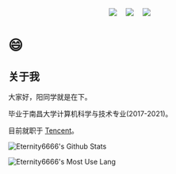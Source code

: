 <div align="center">
  <div align="center">
    <a href="https://yangzuohua.top"><img src="https://img.shields.io/badge/Website-博客-blue" /></a>&emsp;
    <a href="https://twitter.com/StuCoder"><img src="https://img.shields.io/badge/Twitter-推特-blue" /></a>&emsp;
    <a href="https://space.bilibili.com/336307339/"><img src="https://img.shields.io/badge/Bilibili-B站-ff69b4" /></a>&emsp;
  </div>
</div>

# 😄
## 关于我

大家好，阳同学就是在下。

毕业于南昌大学计算机科学与技术专业(2017-2021)。

目前就职于 <a href="https://github.com/Tencent">Tencent</a>。

![Eternity6666's Github Stats](https://github-readme-stats.vercel.app/api?username=eternity6666&show_icons=true&theme=radical&card_width=500px)

![Eternity6666's Most Use Lang](https://github-readme-stats.vercel.app/api/top-langs/?username=eternity6666&layout=compact&langs_count=10&theme=radical&card_width=500px)
